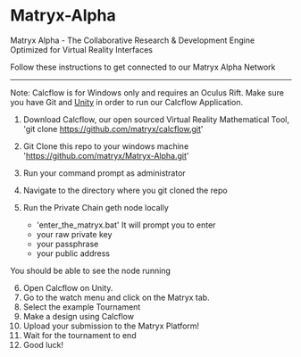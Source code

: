 # Matryx-Alpha
Matryx Alpha - The Collaborative Research &amp; Development Engine Optimized for Virtual Reality Interfaces

Follow these instructions to get connected to our Matryx Alpha Network

---

Note: Calcflow is for Windows only and requires an Oculus Rift.
Make sure you have Git and [Unity](https://unity3d.com/) in order to run our Calcflow Application.


1. Download Calcflow, our open sourced Virtual Reality Mathematical Tool,
	'git clone https://github.com/matryx/calcflow.git'

2. Git Clone this repo to your windows machine
	'https://github.com/matryx/Matryx-Alpha.git'

3. Run your command prompt as administrator

4. Navigate to the directory where you git cloned the repo

5. Run the Private Chain geth node locally
	* 'enter_the_matryx.bat'
It will prompt you to enter 
	* your raw private key
	* your passphrase
	* your public address

You should be able to see the node running


6. Open Calcflow on Unity.
7. Go to the watch menu and click on the Matryx tab.
8. Select the example Tournament 
9. Make a design using Calcflow
10. Upload your submission to the Matryx Platform!
11. Wait for the tournament to end
12. Good luck!



